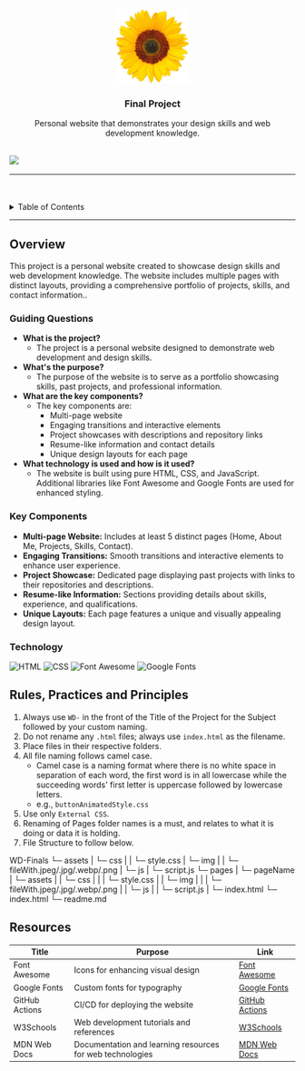 <a name="readme-top"></a>

<br/>

<br />
<div align="center">
  <a href="https://github.com/mariettanicole/">
    <img src="./assets/img/sunflower.png" alt="Final Project" width="130" height="auto">
  </a>
  <h3 align="center">Final Project</h3>
</div>
<div align="center">
  Personal website that demonstrates your design skills and web development knowledge.
</div>

<br />

![](https://visit-counter.vercel.app/counter.png?page=mariettanicole/WD-Finals)

---

<br />
<br />

<details>
  <summary>Table of Contents</summary>
  <ol>
    <li>
      <a href="#overview">Overview</a>
      <ol>
        <li><a href="#key-components">Key Components</a></li>
        <li><a href="#technology">Technology</a></li>
      </ol>
    </li>
    <li><a href="#rules-practices-and-principles">Rules, Practices and Principles</a></li>
    <li><a href="#resources">Resources</a></li>
  </ol>
</details>

---

## Overview

This project is a personal website created to showcase design skills and web development knowledge. The website includes multiple pages with distinct layouts, providing a comprehensive portfolio of projects, skills, and contact information..

### Guiding Questions
- **What is the project?**
  - The project is a personal website designed to demonstrate web development and design skills.
- **What's the purpose?**
  - The purpose of the website is to serve as a portfolio showcasing skills, past projects, and professional information.
- **What are the key components?**
  - The key components are:
    - Multi-page website
    - Engaging transitions and interactive elements
    - Project showcases with descriptions and repository links
    - Resume-like information and contact details
    - Unique design layouts for each page
- **What technology is used and how is it used?**
  - The website is built using pure HTML, CSS, and JavaScript. Additional libraries like Font Awesome and Google Fonts are used for enhanced styling.

### Key Components
- **Multi-page Website:** Includes at least 5 distinct pages (Home, About Me, Projects, Skills, Contact).
- **Engaging Transitions:** Smooth transitions and interactive elements to enhance user experience.
- **Project Showcase:** Dedicated page displaying past projects with links to their repositories and descriptions.
- **Resume-like Information:** Sections providing details about skills, experience, and qualifications.
- **Unique Layouts:** Each page features a unique and visually appealing design layout.

### Technology
![HTML](https://img.shields.io/badge/HTML-E34F26?style=for-the-badge&logo=html5&logoColor=white)
![CSS](https://img.shields.io/badge/CSS-1572B6?style=for-the-badge&logo=css3&logoColor=white)
![Font Awesome](https://img.shields.io/badge/Font%20Awesome-339AF0?style=for-the-badge&logo=font-awesome&logoColor=white)
![Google Fonts](https://img.shields.io/badge/Google%20Fonts-4285F4?style=for-the-badge&logo=google-fonts&logoColor=white)

## Rules, Practices and Principles
1. Always use `WD-` in the front of the Title of the Project for the Subject followed by your custom naming.
2. Do not rename any `.html` files; always use `index.html` as the filename.
3. Place files in their respective folders.
4. All file naming follows camel case.
   - Camel case is a naming format where there is no white space in separation of each word, the first word is in all lowercase while the succeeding words' first letter is uppercase followed by lowercase letters.
   - e.g., `buttonAnimatedStyle.css`
5. Use only `External CSS`.
6. Renaming of Pages folder names is a must, and relates to what it is doing or data it is holding.
7. File Structure to follow below.

WD-Finals
└─ assets
| └─ css
| | └─ style.css
| └─ img
| | └─ fileWith.jpeg/.jpg/.webp/.png
| └─ js
| └─ script.js
└─ pages
| └─ pageName
| └─ assets
| | └─ css
| | | └─ style.css
| | └─ img
| | | └─ fileWith.jpeg/.jpg/.webp/.png
| | └─ js
| | └─ script.js
| └─ index.html
└─ index.html
└─ readme.md

## Resources

| Title | Purpose | Link |
|-------|---------|------|
| Font Awesome | Icons for enhancing visual design | [Font Awesome](https://fontawesome.com/) |
| Google Fonts | Custom fonts for typography | [Google Fonts](https://fonts.google.com/) |
| GitHub Actions | CI/CD for deploying the website | [GitHub Actions](https://github.com/features/actions) |
| W3Schools | Web development tutorials and references | [W3Schools](https://www.w3schools.com/) |
| MDN Web Docs | Documentation and learning resources for web technologies | [MDN Web Docs](https://developer.mozilla.org/) |


